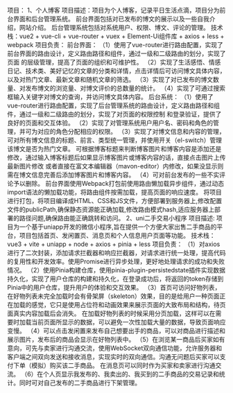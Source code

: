 项目：
1、个人博客
项目描述：项目为个人博客，记录平日生活点滴，项目分为前台界面和后台管理系统。
          前台界面包括对已发布的博文的展示以及一些自我介绍，网站介绍。
          后台管理系统包括对系统用户、权限、博文、评论的管理。
技术栈：vue2 + vue-cli + vue-router + vuex + Element-Ui组件库 + axios + less + webpack
项目负责：
           前台界面：
          （1）使用了vue-router进行路由配置，实现了前台界面的路由设计，定义路由路径和组件，通过一级和二级路由的划分，实现了页面
              的层级管理，提高了页面的组织和可维护性。
          （2）实现了生活感悟、情感日记、技术类、美好记忆的文章的分类和详情，点击详情后可访问博文具体内容，以及对热门文章、最新文章和随机文章的筛选。
          （3）实现了对已发布的博文数量、对发布博文的浏览量、对博文评价的总数量的统计。
          （4）实现了可通过搜索框输入关键字对博文的查询，并访问博文具体内容。
           后台系统：
          （1）使用了vue-router进行路由配置，实现了后台管理系统的路由设计，定义路由路径和组件，通过一级和二级路由的划分，实现了对页面的权限控制
               和登录验证，提供了良好的页面和交互体验。
          （2）实现了对管理系统用户用户名、密码和角色的管理，并可为对应的角色分配相应的权限。
          （3）实现了对博文信息和内容的管理，可对所有博文信息的标题、前言、类型统一管理，并使用开关（el-switch）管理该博文是否为热门文章。
               可根据博客标题来判断博客图片和博客内容是添加还是修改，通过输入博客标题后如果显示博客图片或博客内容的话，直接点击图片上传最新图片修改
               或者直接在富文本编辑器（mavon-editor）内修改，如果没显示则需在博文信息完善后添加博客图片和博客内容。
          （4）可对前台发布的一些不实评论予以删除。
           前台界面使用Webpack打包前使用路由懒加载异步组件，通过动态import语法的懒加载功能，将路由组件按需加载，提高页面的响应速度。
           将项目进行打包，将项目编译成HTML、CSS和JS文件，方便部署到服务器上,修改配置文件的publicPath,确保静态资源能正确加载,修改路由模式hash,适应服务器上部署的路径问题,确保路由能正确跳转和访问。
2、uni二手交易小程序
项目描述: 项目为一个基于uniapp开发的微信小程序,旨在提供一个方便大家出售二手商品的平台，项目包括首页、发闲置页、消息页和个人信息用户页面等功能。
技术栈：vue3 + vite + uniapp + node + axios + pinia + less
项目负责：
          （1）对axios进行了二次封装，添加请求拦截器和响应拦截器，对请求进行统一处理，提高代码的复用性和开发效率。使用Promise进行异步处理，更好地处理请求的成功和失败情况。
          （2）使用Pinia构建仓库，使用pinia-plugin-persistedstate插件实现数据持久化，实现了用户仓库的构建和持久化，在登录成功后，将返回的token存储到Pinia中的用户仓库，提升用户的体验和交互效果。
          （3）首页可访问好物列表，在好物列表未完全加载时会有骨架屏（skeleton）效果，目的是给用户一种页面正在加载的感觉，它只是使用占位符和动画效果来展示页面的大致布局和结构，待页面真实内容加载后会消失。
               在加载好物列表的时候采用分页加载，这样可以在需要时加载当前页面所显示的数据，可以避免一次性加载大量的数据，导致页面响应变慢。
          （4）可以点击发闲置来发布自己想要出手的商品，可以对商品进行描述和展示图片，发布后的商品会显示在好物列表中。
          （5）在浏览某一商品后买家如有意向，可先与卖家进行沟通交流，使用WebSocket双向通信功能，允许服务器和客户端之间双向发送和接收消息，实现实时的双向通信。沟通无问题后买家可以支付下单（模拟）购买该二手商品。
               在消息页可以同时作为买家和卖家进行沟通交流。
          （6）在个人页显示我发布的、我卖出的、我买到的二手商品的交易记录和统计。同时可对自己发布的二手商品进行下架管理。





          
